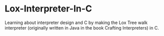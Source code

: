 # Lox-Interpreter-In-C
Learning about interpreter design and C by making the Lox Tree walk interpreter (originally written in Java in the book Crafting Interpreters) in C.
